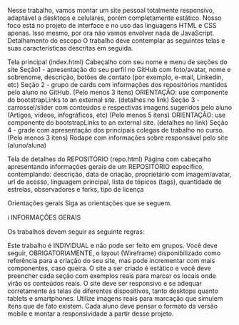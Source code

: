 Nesse trabalho, vamos montar um site pessoal totalmente responsivo, adaptável a desktops e celulares, porém completamente estático. Nosso foco está no projeto de interface e no uso das linguagens HTML e CSS apenas. Isso mesmo, por ora não vamos envolver nada de JavaScript. Detalhamento do escopo
O trabalho deve contemplar as seguintes telas e suas características descritas em seguida.

Tela principal (index.html)
Cabeçalho com seu nome e menu de seções do site 
Seção1 - apresentação do seu perfil no GitHub com foto/avatar, nome e sobrenome, descrição, botões de contato (por exemplo, e-mail, Linkedin, etc)
Seção 2 - grupo de cards com informações dos repositórios mantidos pelo aluno no GitHub. (Pelo menos 3 itens)
ORIENTAÇÃO: use componente do bootstrapLinks to an external site. (detalhes no link)
Seção 3 - carrossel/slider com conteúdos e respectivas imagens sugeridos pelo aluno (Artigos, vídeos, infográficos, etc) (Pelo menos 5 itens)
ORIENTAÇÃO: use componente do bootstrapLinks to an external site. (detalhes no link)
Seção 4 - grade com apresentação dos principais colegas de trabalho no curso. (Pelo menos 3 itens)
Rodapé com informações sobre responsável pelo site (aluno/aluna) 
 

Tela de detalhes do REPOSITÓRIO (repo.html)
Página com cabeçalho apresentando informações gerais de um REPOSITÓRIO específico, contemplando: descrição, data de criação, proprietário com imagem/avatar, url de acesso, linguagem principal, lista de tópicos (tags), quantidade de estrelas, observadores e forks, tipo de licença 
 

Orientações gerais 
Siga as orientações que se seguem. 

ℹ️ INFORMAÇÕES GERAIS

Os trabalhos devem seguir as seguinte regras:

Este trabalho é INDIVIDUAL e não pode ser feito em grupos.
Você deve seguir, OBRIGATORIAMENTE, o layout (Wireframe) disponibilizado como referência para a criação do seu site, mas pode incrementar com mais componentes, caso queira.
O site a ser criado é estático e você deve preencher cada seção com exemplos reais para marcar os locais onde virão os conteúdos reais. 
O site deve ser responsivo e se adequar corretamente às telas de diferentes dispositivos, tanto desktops quanto tablets e smartphones. 
Utilize imagens reais para marcação que simulem itens que de fato existem.
Cada aluno deve pensar o formato da versão mobile e montar a responsividade a partir desse projeto.

